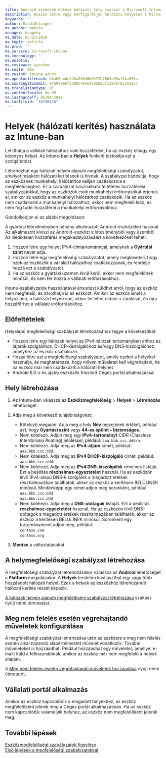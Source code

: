 ```yaml
---
title: Android-eszközök kötése hálózati hely szerint a Microsoft Intune-ban – Azure | Microsoft Docs
description: Hozzon létre vagy konfiguráljon hálózati helyeket a Microsoft Intune-ban az Android-eszközökhöz. Az eszközök hálózati helye alapján jelölheti meg azokat nem megfelelőként. Ha az eszköz a hálózati helyen kívülre kerül, blokkolhatja a vállalati erőforrásokhoz való hozzáférést.
keywords: ''
author: MandiOhlinger
ms.author: mandia
manager: dougeby
ms.date: 05/21/2018
ms.topic: article
ms.prod: ''
ms.service: microsoft-intune
ms.technology: ''
ms.assetid: ''
ms.reviewer: ayesham
ms.suite: ems
ms.custom: intune-azure
ms.openlocfilehash: b6ab5e4de2d3a888d6b3372b75b9a95af54a591a
ms.sourcegitcommit: 97b9f966f23895495b4c8a685f1397b78cc01d57
ms.translationtype: HT
ms.contentlocale: hu-HU
ms.lasthandoff: 06/04/2018
ms.locfileid: "34745136"
---
```

# <a name="use-locations-network-fence-in-intune"></a>Helyek (hálózati kerítés) használata az Intune-ban

Letilthatja a vállalati hálózathoz való hozzáférést, ha az eszköz elhagy egy bizonyos helyet. Az Intune-ban a **Helyek** funkció biztosítja ezt a szolgáltatást. 

Létrehozhat egy hálózati helyen alapuló megfelelőségi szabályzatot, amelyet másként hálózati kerítésnek is hívnak. A szabályzat biztosítja, hogy az eszköznek munkahelyi hálózathoz kelljen csatlakoznia a megfelelőséghez. Ez a szabályzat használható feltételes hozzáférési szabályzatokkal, hogy az eszközök *csak* munkahelyi erőforrásokat érjenek el, amikor az eszköz a munkahelyi hálózathoz csatlakozik. Ha az eszköz nem csatlakozik a munkahelyi hálózathoz, akkor nem megfelelő lesz, és nem fog tudni hozzáférni a munkahelyi erőforrásokhoz.

Gondolkodjon el az alábbi megoldáson:

A gyártási létesítményben néhány alkalmazott Android-eszközöket használ. Az alkalmazott kiviszi az Android-eszközt a létesítményből vagy üzemből. Az illetéktelen hozzáférés megakadályozásáért a következőket teheti:

1. Hozzon létre egy helyet IPv4-címtartománnyal, amelynek a **Gyártási szint** nevet adja.
2. Hozzon létre egy megfelelőségi szabályzatot, amely megköveteli, hogy ezek az eszközök a vállalati hálózathoz csatlakozzanak, és rendelje hozzá ezt a szabályzatot.
3. Ha az eszköz a gyártási üzemen kívül kerül, akkor nem megfelelőnek minősül, és nem fér hozzá a vállalati erőforrásokhoz.

Intune-szabályzatok használatával értesítést küldhet arról, hogy az eszköz nem megfelelő, és zárolhatja is az eszközt. Amikor az eszköz ismét a helyszínen, a hálózati helyen van, akkor fel lehet oldani a zárolását, és újra hozzáférhet a vállalati erőforrásokhoz.

## <a name="prerequisites"></a>Előfeltételek

Helyalapú megfelelőségi szabályzat létrehozásához tegye a következőket:

- Hozzon létre egy hálózati helyet az IPv4 hálózati tartományban ahhoz az átjárókiszolgálóhoz, DHCP-kiszolgálóhoz és/vagy DNS-kiszolgálóhoz, amelyhez az eszköz csatlakozik
- Hozza létre azt a megfelelőségi szabályzatot, amely ezeket a helyeket használja, és meghatározza, hogy milyen műveletet kell végrehajtani, ha az eszköz már nem csatlakozik a hálózati helyhez
- Android 6.0-s és újabb eszközök frissített Céges portál alkalmazással

## <a name="create-a-location"></a>Hely létrehozása

1. Az Intune-ban válassza az **Eszközmegfelelőség** > **Helyek** > **Létrehozás** lehetőséget.

2. Adja meg a következő tulajdonságokat:  

   - Kötelező megadni. Adja meg a hely **Név** mezejének értékét, például azt, hogy **Gyártási szint** vagy **44-es épület – biztonságos**.
   - Nem kötelező. Adjon meg egy **IPv4-tartományt** CIDR (Classless Interdomain Routing) jelöléssel, például: `aaa.bbb.ccc.ddd/n`.
   - Nem kötelező. Adja meg az **IPv4-átjáró** címét, például: `aaa.bbb.ccc.ddd`.
   - Nem kötelező. Adja meg az **IPv4 DHCP-kiszolgáló** címét, például: `aaa.bbb.ccc.ddd`.
   - Nem kötelező. Adja meg az **IPv4 DNS-kiszolgálók** címeinek listáját. Ezt a beállítás **részhalmaz-egyeztetést** használ. Ha az eszközön lévő IPv4-alapú DNS-kiszolgálók a megadott értékek részhalmazában találhatók, akkor az eszköz a kerítésen BELÜLINEK minősül. Mindenképp egy címet adjon meg soronként, például:  
     `aaa.bbb.ccc.ddd`  
     `aaa.bbb.ccc.ddd`
   - Nem kötelező. Adja meg a **DNS-utótagok** listáját. Ezt a beállítás **részhalmaz-egyeztetést** használ. Ha az eszközön lévő DNS-utótagok a megadott értékek részhalmazában találhatók, akkor az eszköz a kerítésen BELÜLINEK minősül. Soronként egy tartománynevet adjon meg, például:  
     `contoso.com`  
     `contoso.org`

3. **Mentse** a változtatásokat.

## <a name="create-the-location-compliance-policy"></a>A helymegfelelőségi szabályzat létrehozása

A megfelelőségi szabályzat létrehozásakor válassza az **Android** lehetőséget a **Platform** megadásakor. A **Helyek** területen kiválaszthat egy vagy több hozzáadott hálózati helyet. Ezek a helyek az eszközhöz létrehozandó hálózati kerítés részét képezik.

[A hálózati helyen alapuló megfelelőségi szabályzat létrehozása](compliance-policy-create-android.md#locations) szakasz nyújt némi útmutatást.

## <a name="configure-the-actions-for-noncompliance"></a>Meg nem felelés esetén végrehajtandó műveletek konfigurálása

A megfelelőségi szabályzat létrehozása után az eszközre a meg nem felelés esetén alkalmazandó alapértelmezett művelet vonatkozik. További műveleteket is hozzáadhat. Például hozzáadhat egy műveletet, amellyel e-mailt küld a felhasználónak, amikor az eszköz már nem megfelelő a helyek alapján.

A [Meg nem felelés esetén végrehajtandó műveletek hozzáadása](actions-for-noncompliance.md) nyújt némi útmutatót.

## <a name="company-portal-app"></a>Vállalati portál alkalmazás

Amikor az eszköz kapcsolódik a megadott helyekhez, az eszköz megfelelőként jelenik meg a Céges portál alkalmazásban. Ha az eszköz nem kapcsolódik valamelyik helyhez, az eszköz nem megfelelőként jelenik meg.

## <a name="next-steps"></a>További lépések
[Eszközmegfelelőségi szabályzatok figyelése](compliance-policy-monitor.md)  
[Első lépések a megfelelőségi szabályzatokkal](device-compliance-get-started.md)
